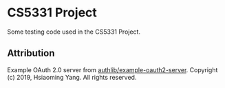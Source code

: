 # CS5331 Project

Some testing code used in the CS5331 Project.

## Attribution

Example OAuth 2.0 server from [authlib/example-oauth2-server](https://github.com/authlib/example-oauth2-server). Copyright (c) 2019, Hsiaoming Yang. All rights reserved.
